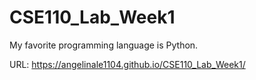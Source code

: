 # CSE110_Lab_Week1
My favorite programming language is Python.

URL: https://angelinale1104.github.io/CSE110_Lab_Week1/